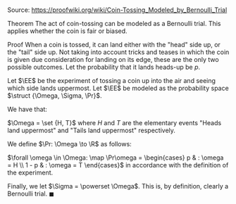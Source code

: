 # 

Source: https://proofwiki.org/wiki/Coin-Tossing_Modeled_by_Bernoulli_Trial

Theorem
The act of coin-tossing can be modeled as a Bernoulli trial.
This applies whether the coin is fair or biased.


Proof
When a coin is tossed, it can land either with the "head" side up, or the "tail" side up.
Not taking into account tricks and teases in which the coin is given due consideration for landing on its edge, these are the only two possible outcomes.
Let the probability that it lands heads-up be $p$.

Let $\EE$ be the experiment of tossing a coin up into the air and seeing which side lands uppermost.
Let $\EE$ be modeled as the probability space $\struct {\Omega, \Sigma, \Pr}$.

We have that:

$\Omega = \set {H, T}$
where $H$ and $T$ are the elementary events "Heads land uppermost" and "Tails land uppermost" respectively.

We define $\Pr: \Omega \to \R$ as follows:

$\forall \omega \in \Omega: \map \Pr\omega = \begin{cases}
p & : \omega = H \\
1 - p & : \omega = T
\end{cases}$
in accordance with the definition of the experiment.

Finally, we let $\Sigma = \powerset \Omega$.
This is, by definition, clearly a Bernoulli trial.
$\blacksquare$





